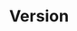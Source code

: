---
layout: splash
title: "Version"
permalink: /docs/version.html
header:
  overlay_filter: rgba(28, 150, 207, 0.9)
  overlay_image: "/assets/images/overlay.jpg"
---